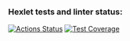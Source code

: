 ### Hexlet tests and linter status:
[![Actions Status](https://github.com/Kid-Guru/frontend-project-lvl1/workflows/hexlet-check/badge.svg)](https://github.com/Kid-Guru/frontend-project-lvl1/actions)
[![Test Coverage](https://api.codeclimate.com/v1/badges/a99a88d28ad37a79dbf6/test_coverage)](https://codeclimate.com/github/Kid-Guru/frontend-project-lvl1/test_coverage)
